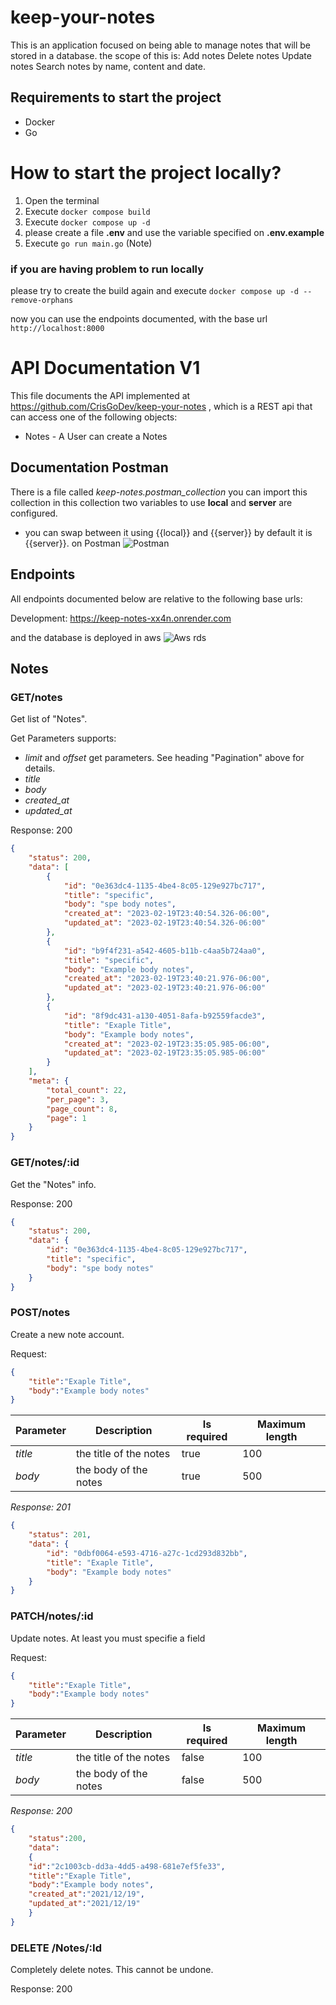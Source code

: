 # keep-your-notes
This is an application focused on being able to manage notes that will be stored in a database. the scope of this is: Add notes Delete notes Update notes Search notes by name, content and date.

## Requirements to start the project
- Docker
- Go

# How to start the project locally?
1. Open the terminal
2. Execute `docker compose build`
3. Execute `docker compose up -d`
4. please create a file **.env** and use the variable specified on **.env.example**
5. Execute ```go run main.go```
(Note)
### if you are having problem to run locally 
please try to create the build again and execute `docker compose up -d --remove-orphans`

now you can use the endpoints documented, with the base url ```http://localhost:8000```

# API Documentation V1

This file documents the API implemented at
https://github.com/CrisGoDev/keep-your-notes , which is a
REST api that can access one of the following objects:
- Notes - A User can create a Notes

## Documentation Postman
 There is a file called *keep-notes.postman_collection* you can import this collection
 in this collection two variables to use **local** and **server** are configured.
 - you can swap between it using {{local}} and {{server}} by default it is {{server}}.
 on Postman ![Postman](https://miro.medium.com/v2/resize:fit:1400/format:webp/1*_Hc7qFt6iJqNGq1RmnCiMg@2x.png "postman")

## Endpoints

All endpoints documented below are relative to the following base urls:

Development: https://keep-notes-xx4n.onrender.com

and the database is deployed in aws
![Aws rds](https://d1by4p17n947rt.cloudfront.net/icon/1d374ed2a6bcf601d7bfd4fc3dfd3b5d-c9f69416d978016b3191175f35e59226.svg "aws rds")

## Notes

### GET/notes

Get list of "Notes".

Get Parameters supports:
- *limit* and *offset* get parameters. See
heading "Pagination" above for details.
- *title*
- *body*
- *created_at*
- *updated_at*

Response: 200

```json
{
    "status": 200,
    "data": [
        {
            "id": "0e363dc4-1135-4be4-8c05-129e927bc717",
            "title": "specific",
            "body": "spe body notes",
            "created_at": "2023-02-19T23:40:54.326-06:00",
            "updated_at": "2023-02-19T23:40:54.326-06:00"
        },
        {
            "id": "b9f4f231-a542-4605-b11b-c4aa5b724aa0",
            "title": "specific",
            "body": "Example body notes",
            "created_at": "2023-02-19T23:40:21.976-06:00",
            "updated_at": "2023-02-19T23:40:21.976-06:00"
        },
        {
            "id": "8f9dc431-a130-4051-8afa-b92559facde3",
            "title": "Exaple Title",
            "body": "Example body notes",
            "created_at": "2023-02-19T23:35:05.985-06:00",
            "updated_at": "2023-02-19T23:35:05.985-06:00"
        }
    ],
    "meta": {
        "total_count": 22,
        "per_page": 3,
        "page_count": 8,
        "page": 1
    }
}
```


### GET/notes/:id

Get the "Notes" info.

Response: 200

```json
{
    "status": 200,
    "data": {
        "id": "0e363dc4-1135-4be4-8c05-129e927bc717",
        "title": "specific",
        "body": "spe body notes"
    }
}
```

### POST/notes
Create a new note account.

Request:

```json
{
    "title":"Exaple Title",
    "body":"Example body notes"
}
```
| Parameter | Description |Is required|Maximum length|
| ----------- | ----------- |-----------|-----------|
| *title* | the title of the notes | true|100|
| *body* | the body of the notes | true|500|

*Response: 201*

```json
{
    "status": 201,
    "data": {
        "id": "0dbf0064-e593-4716-a27c-1cd293d832bb",
        "title": "Exaple Title",
        "body": "Example body notes"
    }
}
```

### PATCH/notes/:id
Update notes.
 At least you must specifie a field

Request:

```json
{
    "title":"Exaple Title",
    "body":"Example body notes"
}
```
| Parameter | Description |Is required|Maximum length|
| ----------- | ----------- |-----------|-----------|
| *title* | the title of the notes | false|100|
| *body* | the body of the notes | false|500|

*Response: 200*

```json
{
    "status":200,
    "data":
    {
    "id":"2c1003cb-dd3a-4dd5-a498-681e7ef5fe33",
    "title":"Exaple Title",
    "body":"Example body notes",
    "created_at":"2021/12/19",
    "updated_at":"2021/12/19"
    }
}
```

### DELETE /Notes/:Id

Completely delete notes. This cannot be
undone.

Response: 200